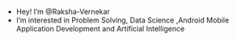 - Hey! I’m @Raksha-Vernekar
- I’m interested in Problem Solving, Data Science ,Android Mobile Application Development and Artificial Intelligence
